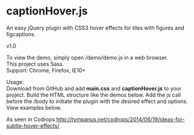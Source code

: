 # captionHover.js
An easy jQuery plugin with CSS3 hover effects for tiles with figures and figcaptions.

 v1.0
 
 To view the demo, simply open /demo/demo.js in a web browser.  
 This project uses Sass.   
 Support: Chrome, Firefox, IE10+
 
 Usage:  
  Download from GitHub and add <strong>main.css</strong> and <strong>captionHover.js</strong> to your project.
	Build the HTML structure like the demos below. 
	Add the js call before the /body to initiate the plugin with the desired effect and options. View examples below.
	
As seen in Codrops http://tympanus.net/codrops/2014/06/19/ideas-for-subtle-hover-effects/
